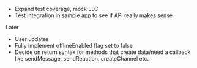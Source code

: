 
- Expand test coverage, mock LLC
- Test integration in sample app to see if API really makes sense

Later

- User updates
- Fully implement offlineEnabled flag set to false
- Decide on return syntax for methods that create data/need a callback like sendMessage, sendReaction, createChannel etc.
